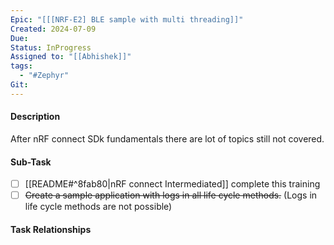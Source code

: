 ```yaml
---
Epic: "[[[NRF-E2] BLE sample with multi threading]]"
Created: 2024-07-09
Due: 
Status: InProgress
Assigned to: "[[Abhishek]]"
tags:
  - "#Zephyr"
Git:
---
```

#### Description
After nRF connect SDk fundamentals there are lot of topics still not covered.
#### Sub-Task
- [ ] [[README#^8fab80|nRF connect Intermediated]] complete this training
- [ ] ~~Create a sample application with logs in all life cycle methods.~~ (Logs in life cycle methods are not possible)

#### Task Relationships
